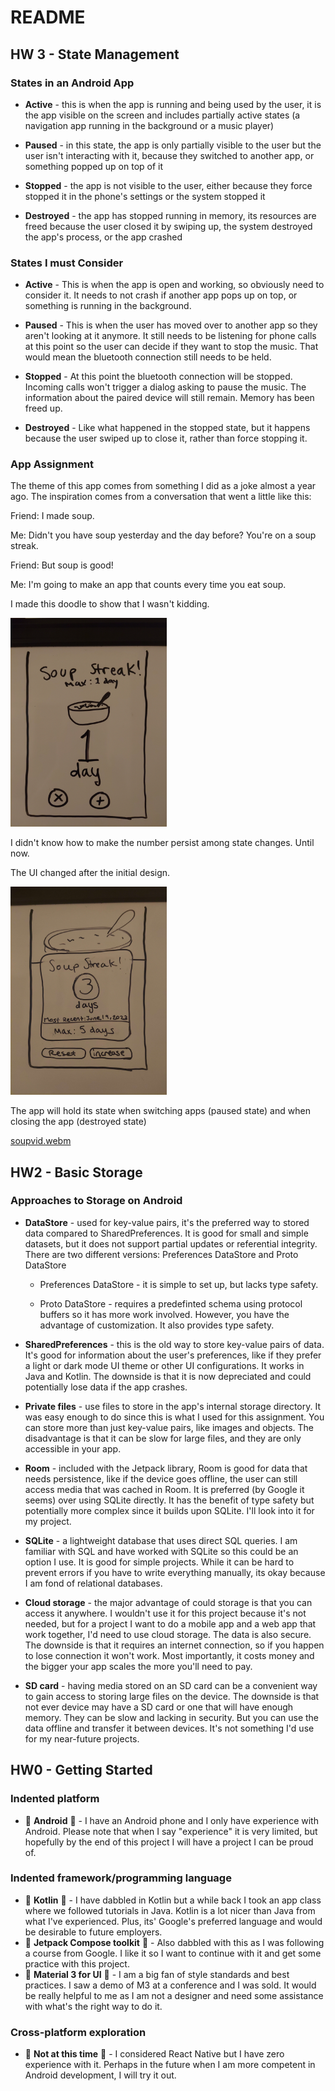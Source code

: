 # README

## HW 3 - State Management

### States in an Android App

* **Active** - this is when the app is running and being used by the user, it is the app visible on the screen and includes partially active states (a navigation app running in the background or a music player)

* **Paused** - in this state, the app is only partially visible to the user but the user isn't interacting with it, because they switched to another app, or something popped up on top of it

* **Stopped** - the app is not visible to the user, either because they force stopped it in the phone's settings or the system stopped it

* **Destroyed** - the app has stopped running in memory, its resources are freed because the user closed it by swiping up, the system destroyed the app's process, or the app crashed

### States I must Consider

* **Active** - This is when the app is open and working, so obviously need to consider it. It needs to not crash if another app pops up on top, or something is running in the background.

* **Paused** - This is when the user has moved over to another app so they aren't looking at it anymore. It still needs to be listening for phone calls at this point so the user can decide if they want to stop the music. That would mean the bluetooth connection still needs to be held.

* **Stopped** - At this point the bluetooth connection will be stopped. Incoming calls won't trigger a dialog asking to pause the music. The information about the paired device will still remain. Memory has been freed up.

* **Destroyed** - Like what happened in the stopped state, but it happens because the user swiped up to close it, rather than force stopping it.

### App Assignment

The theme of this app comes from something I did as a joke almost a year ago. The inspiration comes from a conversation that went a little like this:

Friend: I made soup.

Me: Didn't you have soup yesterday and the day before? You're on a soup streak.

Friend: But soup is good!

Me: I'm going to make an app that counts every time you eat soup.

I made this doodle to show that I wasn't kidding.

<img src="soup1.jpg" width="250">

I didn't know how to make the number persist among state changes. Until now.

The UI changed after the initial design.

<img src="soup2.jpg" width="250">

The app will hold its state when switching apps (paused state) and when closing the app (destroyed state)

[soupvid.webm](https://github.com/sarahmarie23/Spring-2024-App-Project/assets/57870970/41c30c0a-ca5a-4901-8bae-88985db2cbda)


## HW2 - Basic Storage

### Approaches to Storage on Android

* **DataStore** - used for key-value pairs, it's the preferred way to stored data compared to SharedPreferences. It is good for small and simple datasets, but it does not support partial updates or referential integrity. There are two different versions: Preferences DataStore and Proto DataStore

  * Preferences DataStore - it is simple to set up, but lacks type safety.

  * Proto DataStore - requires a predefinted schema using protocol buffers so it has more work involved. However, you have the advantage of customization. It also provides type safety.

* **SharedPreferences** - this is the old way to store key-value pairs of data. It's good for information about the user's preferences, like if they prefer a light or dark mode UI theme or other UI configurations. It works in Java and Kotlin. The downside is that it is now depreciated and could potentially lose data if the app crashes.

* **Private files** - use files to store in the app's internal storage directory. It was easy enough to do since this is what I used for this assignment. You can store more than just key-value pairs, like images and objects. The disadvantage is that it can be slow for large files, and they are only accessible in your app.

* **Room** - included with the Jetpack library, Room is good for data that needs persistence, like if the device goes offline, the user can still access media that was cached in Room. It is preferred (by Google it seems) over using SQLite directly. It has the benefit of type safety but potentially more complex since it builds upon SQLite. I'll look into it for my project.

* **SQLite** - a lightweight database that uses direct SQL queries. I am familiar with SQL and have worked with SQLite so this could be an option I use. It is good for simple projects. While it can be hard to prevent errors if you have to write everything manually, its okay because I am fond of relational databases.

* **Cloud storage** - the major advantage of could storage is that you can access it anywhere. I wouldn't use it for this project because it's not needed, but for a project I want to do a mobile app and a web app that work together, I'd need to use cloud storage. The data is also secure. The downside is that it requires an internet connection, so if you happen to lose connection it won't work. Most importantly, it costs money and the bigger your app scales the more you'll need to pay.

* **SD card** - having media stored on an SD card can be a convenient way to gain access to storing large files on the device. The downside is that not ever device may have a SD card or one that will have enough memory. They can be slow and lacking in security. But you can use the data offline and transfer it between devices. It's not something I'd use for my near-future projects.

## HW0 - Getting Started

### Indented platform

* 💚 **Android** 💚 - I have an Android phone and I only have experience with Android. Please note that when I say "experience" it is very limited, but hopefully by the end of this project I will have a project I can be proud of.

### Indented framework/programming language

* 💜 **Kotlin** 💜 - I have dabbled in Kotlin but a while back I took an app class where we followed tutorials in Java. Kotlin is a lot nicer than Java from what I've experienced. Plus, its' Google's preferred language and would be desirable to future employers.
* 🚀 **Jetpack Compose toolkit** 🚀 - Also dabbled with this as I was following a course from Google. I like it so I want to continue with it and get some practice with this project.
* 📱 **Material 3 for UI** 📱 - I am a big fan of style standards and best practices. I saw a demo of M3 at a conference and I was sold. It would be really helpful to me as I am not a designer and need some assistance with what's the right way to do it.

### Cross-platform exploration

* 🚫 **Not at this time** 🚫 - I considered React Native but I have zero experience with it. Perhaps in the future when I am more competent in Android development, I will try it out.
